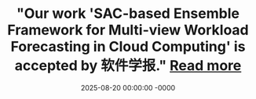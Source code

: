 ---
layout: news
title: >-
    "Our work <strong>'SAC-based Ensemble Framework for Multi-view Workload Forecasting in Cloud Computing'</strong> is accepted by <strong>软件学报</strong>."
    <a href="https://www.jos.org.cn/josen/article/pdf/7424" target="_blank">Read more <i class="fas fa-angle-double-right"></i></a>
date: 2025-08-20 00:00:00 -0000
---